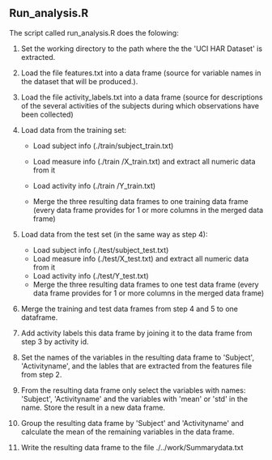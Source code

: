  
## Run_analysis.R
The script called run_analysis.R  does the folowing:

1.	Set the working directory to the path where the the 'UCI HAR Dataset' is extracted.
  
  
2.	Load the file features.txt into a data frame (source for variable names in the dataset that will be produced.).  
  
3.	Load the file activity_labels.txt into a data frame (source for descriptions of the several activities of the subjects  during which observations have been collected)
  
4.	Load data from the training set:
  
    *	Load subject info (./train/subject_train.txt) 
  
    *	Load measure info (./train /X_train.txt) and extract all numeric data from it 
  
    *	Load activity info (./train /Y_train.txt) 
  
    *	Merge the three resulting data frames to one training data frame (every data frame provides for 1 or more columns in the merged data frame)
  
5.	Load data from the test set (in the same way as step 4):
    *	Load subject info (./test/subject_test.txt) 
    *	Load measure info (./test/X_test.txt) and extract all numeric data from it 
    *	Load activity info (./test/Y_test.txt) 
    *	Merge the three resulting data frames to one test data frame (every data frame provides for 1 or more columns in the merged data frame)
6.	Merge the training and test data frames from step 4 and 5 to one dataframe.
7.	Add activity labels this data frame by joining it to the data frame from step 3 by activity id.
8.	Set the names of the variables in the resulting data frame to 'Subject', 'Activityname',  and the lables that are extracted from the features file from step 2.
9.	From the resulting data frame only select the variables with names:  'Subject', 'Activityname' and the variables with 'mean' or 'std' in the name. Store the result in a new data frame.
10.	Group the resulting data frame by 'Subject' and 'Activityname' and calculate the mean of the remaining variables in the data frame.
11.	Write the resulting data frame to the file ./../work/Summarydata.txt 
